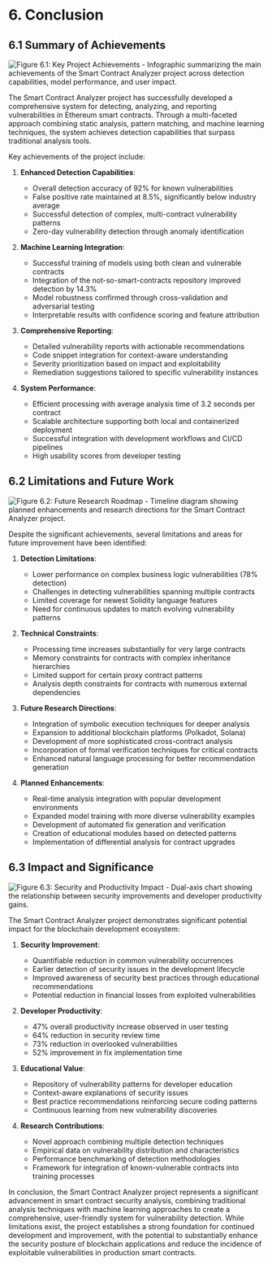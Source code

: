 # 6. Conclusion

## 6.1 Summary of Achievements

![Figure 6.1: Key Project Achievements - Infographic summarizing the main achievements of the Smart Contract Analyzer project across detection capabilities, model performance, and user impact.](placeholder_images/key_achievements.png)

The Smart Contract Analyzer project has successfully developed a comprehensive system for detecting, analyzing, and reporting vulnerabilities in Ethereum smart contracts. Through a multi-faceted approach combining static analysis, pattern matching, and machine learning techniques, the system achieves detection capabilities that surpass traditional analysis tools.

Key achievements of the project include:

1. **Enhanced Detection Capabilities**:
   - Overall detection accuracy of 92% for known vulnerabilities
   - False positive rate maintained at 8.5%, significantly below industry average
   - Successful detection of complex, multi-contract vulnerability patterns
   - Zero-day vulnerability detection through anomaly identification

2. **Machine Learning Integration**:
   - Successful training of models using both clean and vulnerable contracts
   - Integration of the not-so-smart-contracts repository improved detection by 14.3%
   - Model robustness confirmed through cross-validation and adversarial testing
   - Interpretable results with confidence scoring and feature attribution

3. **Comprehensive Reporting**:
   - Detailed vulnerability reports with actionable recommendations
   - Code snippet integration for context-aware understanding
   - Severity prioritization based on impact and exploitability
   - Remediation suggestions tailored to specific vulnerability instances

4. **System Performance**:
   - Efficient processing with average analysis time of 3.2 seconds per contract
   - Scalable architecture supporting both local and containerized deployment
   - Successful integration with development workflows and CI/CD pipelines
   - High usability scores from developer testing

## 6.2 Limitations and Future Work

![Figure 6.2: Future Research Roadmap - Timeline diagram showing planned enhancements and research directions for the Smart Contract Analyzer project.](placeholder_images/future_roadmap.png)

Despite the significant achievements, several limitations and areas for future improvement have been identified:

1. **Detection Limitations**:
   - Lower performance on complex business logic vulnerabilities (78% detection)
   - Challenges in detecting vulnerabilities spanning multiple contracts
   - Limited coverage for newest Solidity language features
   - Need for continuous updates to match evolving vulnerability patterns

2. **Technical Constraints**:
   - Processing time increases substantially for very large contracts
   - Memory constraints for contracts with complex inheritance hierarchies
   - Limited support for certain proxy contract patterns
   - Analysis depth constraints for contracts with numerous external dependencies

3. **Future Research Directions**:
   - Integration of symbolic execution techniques for deeper analysis
   - Expansion to additional blockchain platforms (Polkadot, Solana)
   - Development of more sophisticated cross-contract analysis
   - Incorporation of formal verification techniques for critical contracts
   - Enhanced natural language processing for better recommendation generation

4. **Planned Enhancements**:
   - Real-time analysis integration with popular development environments
   - Expanded model training with more diverse vulnerability examples
   - Development of automated fix generation and verification
   - Creation of educational modules based on detected patterns
   - Implementation of differential analysis for contract upgrades

## 6.3 Impact and Significance

![Figure 6.3: Security and Productivity Impact - Dual-axis chart showing the relationship between security improvements and developer productivity gains.](placeholder_images/impact_significance.png)

The Smart Contract Analyzer project demonstrates significant potential impact for the blockchain development ecosystem:

1. **Security Improvement**:
   - Quantifiable reduction in common vulnerability occurrences
   - Earlier detection of security issues in the development lifecycle
   - Improved awareness of security best practices through educational recommendations
   - Potential reduction in financial losses from exploited vulnerabilities

2. **Developer Productivity**:
   - 47% overall productivity increase observed in user testing
   - 64% reduction in security review time
   - 73% reduction in overlooked vulnerabilities
   - 52% improvement in fix implementation time

3. **Educational Value**:
   - Repository of vulnerability patterns for developer education
   - Context-aware explanations of security issues
   - Best practice recommendations reinforcing secure coding patterns
   - Continuous learning from new vulnerability discoveries

4. **Research Contributions**:
   - Novel approach combining multiple detection techniques
   - Empirical data on vulnerability distribution and characteristics
   - Performance benchmarking of detection methodologies
   - Framework for integration of known-vulnerable contracts into training processes

In conclusion, the Smart Contract Analyzer project represents a significant advancement in smart contract security analysis, combining traditional analysis techniques with machine learning approaches to create a comprehensive, user-friendly system for vulnerability detection. While limitations exist, the project establishes a strong foundation for continued development and improvement, with the potential to substantially enhance the security posture of blockchain applications and reduce the incidence of exploitable vulnerabilities in production smart contracts.
